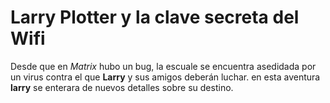 # Larry Plotter y la clave secreta del Wifi

Desde que en *Matrix* hubo un bug, la escuale se encuentra
asedidada por un virus contra el que **Larry** y sus amigos
deberán luchar.
en esta aventura **larry** se enterara de nuevos detalles 
sobre su destino.
